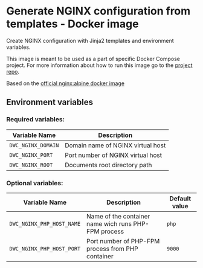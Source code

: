 # Generate NGINX configuration from templates - Docker image

Create NGINX configuration with Jinja2 templates and environment variables.

This image is meant to be used as a part of specific Docker Compose project.
For more information about how to run this image go to the [project repo](https://github.com/dbooom/docker-compose-wp).

Based on the [official nginx:alpine docker image](https://hub.docker.com/_/nginx/)

## Environment variables

### Required variables:
| Variable Name             | Description         |
| ---                       | ---                 |
| `DWC_NGINX_DOMAIN`        | Domain name of NGINX virtual host |
| `DWC_NGINX_PORT`          | Port number of NGINX virtual host |
| `DWC_NGINX_ROOT`          | Documents root directory path |

### Optional variables:
| Variable Name               | Description         | Default value            |
| ---                         | ---                 | ---                      |
| `DWC_NGINX_PHP_HOST_NAME` | Name of the container name wich runs PHP-FPM process | `php` |
| `DWC_NGINX_PHP_HOST_PORT` | Port number of PHP-FPM process from PHP container | `9000` |
